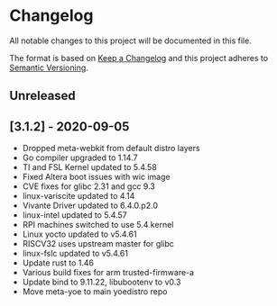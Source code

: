 # Changelog

All notable changes to this project will be documented in this file.

The format is based on [Keep a Changelog](http://keepachangelog.com/en/1.0.0/)
and this project adheres to [Semantic Versioning](http://semver.org/spec/v2.0.0.html).

## Unreleased

## [3.1.2] - 2020-09-05

- Dropped meta-webkit from default distro layers
- Go compiler upgraded to 1.14.7
- TI and FSL Kernel updated to 5.4.58
- Fixed Altera boot issues with wic image
- CVE fixes for glibc 2.31 and gcc 9.3
- linux-variscite updated to 4.14
- Vivante Driver updated to 6.4.0.p2.0
- linux-intel updated to 5.4.57
- RPI machines switched to use 5.4 kernel
- Linux yocto updated to v5.4.61
- RISCV32 uses upstream master for glibc
- linux-fslc updated to v5.4.61
- Update rust to 1.46
- Various build fixes for arm trusted-firmware-a
- Update bind to 9.11.22, libubootenv to v0.3
- Move meta-yoe to main yoedistro repo
